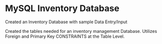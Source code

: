 # MySQL Inventory Database
Created an Inventory Database with sample Data Entry/Input 

Created the tables needed for an inventory management Database. Utilizes Foreign and Primary Key CONSTRAINTS at the Table Level.
